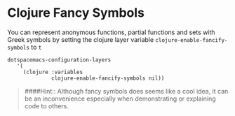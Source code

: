 # Clojure Fancy Symbols

You can represent anonymous functions, partial functions and sets with Greek symbols by setting the clojure layer variable `clojure-enable-fancify-symbols` to `t`

```
dotspacemacs-configuration-layers
   '(
     (clojure :variables
              clojure-enable-fancify-symbols nil))
```

> ####Hint::
> Although fancy symbols does seems like a cool idea, it can be an inconvenience especially when demonstrating or explaining code to others.
